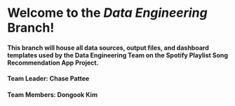 # Welcome to the _Data Engineering_ Branch!

#### This branch will house all data sources, output files, and dashboard templates used by the Data Engineering Team on the Spotify Playlist Song Recommendation App Project.
####
#### Team Leader: Chase Pattee
#### Team Members: Dongook Kim
